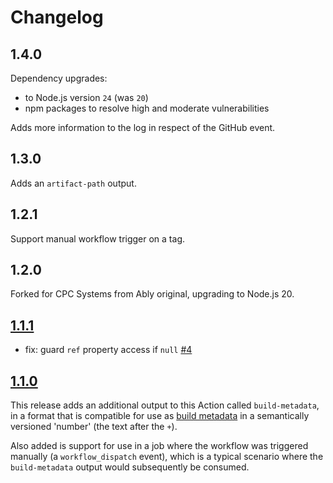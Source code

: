 # Changelog

## 1.4.0

Dependency upgrades:

- to Node.js version `24` (was `20`)
- npm packages to resolve high and moderate vulnerabilities

Adds more information to the log in respect of the GitHub event.

## 1.3.0

Adds an `artifact-path` output.

## 1.2.1

Support manual workflow trigger on a tag.

## 1.2.0

Forked for CPC Systems from Ably original, upgrading to Node.js 20.

## [1.1.1](https://github.com/ably/github-event-context-action/releases/tag/v1.1.1)

- fix: guard `ref` property access if `null` [\#4](https://github.com/ably/github-event-context-action/pull/4)

## [1.1.0](https://github.com/ably/github-event-context-action/releases/tag/v1.1.0)

This release adds an additional output to this Action called `build-metadata`, in a format that is compatible for use as [build metadata](https://semver.org/#spec-item-10) in a semantically versioned 'number' (the text after the `+`).

Also added is support for use in a job where the workflow was triggered manually (a `workflow_dispatch` event), which is a typical scenario where the `build-metadata` output would subsequently be consumed.
